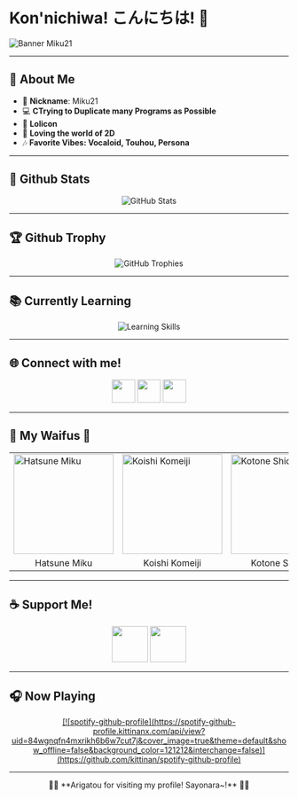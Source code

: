 # Kon'nichiwa! こんにちは! 🌸

![Banner Miku21](https://i.ibb.co/zbhmXsn/bg.jpg)

---

## 💙 About Me

- 🌸 **Nickname**: Miku21
- 💻 **CTrying to Duplicate many Programs as Possible**
- 🎀 **Lolicon**
- 🔭 **Loving the world of 2D**
- 🎶 **Favorite Vibes: Vocaloid, Touhou, Persona**

---

## 🚀 Github Stats

<p align="center">
  <img src="https://github-readme-stats.vercel.app/api?username=Miku21750&include_all_commits=true&count_private=true&show_icons=true&line_height=20&title_color=ff79c6&icon_color=ffb86c&text_color=ffffff&bg_color=0D1117" alt="GitHub Stats" />
</p>

---

## 🏆 Github Trophy

<p align="center">
  <img src="https://github-profile-trophy.vercel.app/?username=Miku21750&theme=dracula&margin-w=10" alt="GitHub Trophies" />
</p>

---

## 📚 Currently Learning

<p align="center">
  <img src="https://skillicons.dev/icons?i=html,css,js,php,bootstrap,laravel,nodejs,npm,bots,discord,mongodb,react,nextjs,vite,prisma,postman,powershell,py,vscode,unity,ae&theme=dark" alt="Learning Skills" />
</p>

---

## 🌐 Connect with me!

<p align="center">
  <a href="https://api.whatsapp.com/send?phone=6283834685279"><img src="https://upload.wikimedia.org/wikipedia/commons/6/6b/WhatsApp.svg" width="42" height="42"></a>
  <a href="https://twitter.com/Miku2111"><img src="https://upload.wikimedia.org/wikipedia/commons/6/6f/Logo_of_Twitter.svg" width="42" height="42"></a>
  <a href="https://instagram.com/_.miku21"><img src="https://upload.wikimedia.org/wikipedia/commons/thumb/9/95/Instagram_logo_2022.svg/2048px-Instagram_logo_2022.svg.png" width="42" height="42"></a>
</p>

---

## 💖 My Waifus 💖

<table align="center">
  <tr>
    <td><img src="https://i.ibb.co/6JRcV0K/20220929-133008.jpg" width="180" height="180" alt="Hatsune Miku"></td>
    <td><img src="https://i.ibb.co/hfhS0cd/794cdf8bd464220d70698e3af1179178.jpg" width="180" height="180" alt="Koishi Komeiji"></td>
    <td><img src="https://i.ibb.co/yVjHpmN/tumblr-82e17df4240b8b6ff394fecb76f1ca08-e61cc51e-400.png" width="180" height="180" alt="Kotone Shiomi"></td>
    <td><img src="https://i.ibb.co/Fg0VCfh/0ap7387dh2t41.webp" width="180" height="180" alt="Core!Frisk"></td>
  </tr>
  <tr>
    <td align="center">Hatsune Miku</td>
    <td align="center">Koishi Komeiji</td>
    <td align="center">Kotone Shiomi</td>
    <td align="center">Core!Frisk</td>
  </tr>
</table>

---

## ☕ Support Me!

<p align="center">
  <a href="https://saweria.co/Miku21Margareth"><img src="https://i.ibb.co/fCTqhZ6/01c81f8c-18c9-47d7-b7ad-c04058016626-225x225.png" width="65" height="65"></a>
  <a href="https://trakteer.id/miku21-margareth"><img src="https://i.ibb.co/QDvCgCd/trakteer-icon-thumbnail.png" width="65" height="65"></a>
</p>

---

## 🎧 Now Playing

<p align="center">
  <a href="https://open.spotify.com/playlist/37i9dQZF1E35lDb4EupQ4a?si=61b42ff5c16d44b1">
    [![spotify-github-profile](https://spotify-github-profile.kittinanx.com/api/view?uid=84wgnqfn4mxrikh6b6w7cut7j&cover_image=true&theme=default&show_offline=false&background_color=121212&interchange=false)](https://github.com/kittinan/spotify-github-profile)
  </a>
</p>

---

<p align="center">🌸✨ **Arigatou for visiting my profile! Sayonara~!** 🌸✨</p>
